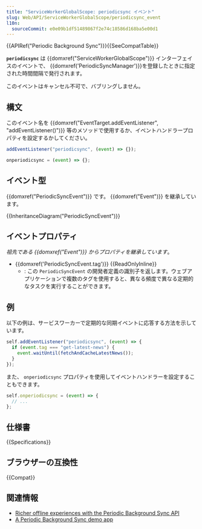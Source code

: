 ```yaml
---
title: "ServiceWorkerGlobalScope: periodicsync イベント"
slug: Web/API/ServiceWorkerGlobalScope/periodicsync_event
l10n:
  sourceCommit: e0e09b1df51489867f2e74c18586d168ba5e00d1
---
```


{{APIRef("Periodic Background Sync")}}{{SeeCompatTable}}

**`periodicsync`** は {{domxref("ServiceWorkerGlobalScope")}} インターフェイスのイベントで、 {{domxref('PeriodicSyncManager')}}を登録したときに指定された時間間隔で発行されます。

このイベントはキャンセル不可で、バブリングしません。

## 構文

このイベント名を {{domxref("EventTarget.addEventListener", "addEventListener()")}} 等のメソッドで使用するか、イベントハンドラープロパティを設定するかしてください。

```js
addEventListener("periodicsync", (event) => {});

onperiodicsync = (event) => {};
```

## イベント型

{{domxref("PeriodicSyncEvent")}} です。 {{domxref("Event")}} を継承しています。

{{InheritanceDiagram("PeriodicSyncEvent")}}

## イベントプロパティ

_祖先である {{domxref("Event")}} からプロパティを継承しています_。

- {{domxref('PeriodicSyncEvent.tag')}} {{ReadOnlyInline}}
  - : この `PeriodicSyncEvent` の開発者定義の識別子を返します。ウェブアプリケーションで複数のタグを使用すると、異なる頻度で異なる定期的なタスクを実行することができます。

## 例

以下の例は、サービスワーカーで定期的な同期イベントに応答する方法を示しています。

```js
self.addEventListener("periodicsync", (event) => {
  if (event.tag === "get-latest-news") {
    event.waitUntil(fetchAndCacheLatestNews());
  }
});
```

また、 `onperiodicsync` プロパティを使用してイベントハンドラーを設定することもできます。

```js
self.onperiodicsync = (event) => {
  // ...
};
```

## 仕様書

{{Specifications}}

## ブラウザーの互換性

{{Compat}}

## 関連情報

- [Richer offline experiences with the Periodic Background Sync API](https://web.dev/periodic-background-sync/)
- [A Periodic Background Sync demo app](https://webplatformapis.com/periodic_sync/periodicSync_improved.html)
